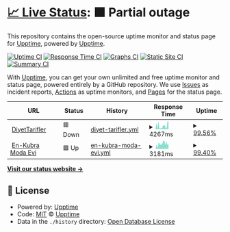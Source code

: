 # [📈 Live Status](https://demo.upptime.js.org): <!--live status--> **🟧 Partial outage**

This repository contains the open-source uptime monitor and status page for [Upptime](https://upptime.js.org), powered by [Upptime](https://github.com/upptime/upptime).

[![Uptime CI](https://github.com/akndore/diyetTariflerUp/workflows/Uptime%20CI/badge.svg)](https://github.com/akndore/diyetTariflerUp/actions?query=workflow%3A%22Uptime+CI%22)
[![Response Time CI](https://github.com/akndore/diyetTariflerUp/workflows/Response%20Time%20CI/badge.svg)](https://github.com/akndore/diyetTariflerUp/actions?query=workflow%3A%22Response+Time+CI%22)
[![Graphs CI](https://github.com/akndore/diyetTariflerUp/workflows/Graphs%20CI/badge.svg)](https://github.com/akndore/diyetTariflerUp/actions?query=workflow%3A%22Graphs+CI%22)
[![Static Site CI](https://github.com/akndore/diyetTariflerUp/workflows/Static%20Site%20CI/badge.svg)](https://github.com/akndore/diyetTariflerUp/actions?query=workflow%3A%22Static+Site+CI%22)
[![Summary CI](https://github.com/akndore/diyetTariflerUp/workflows/Summary%20CI/badge.svg)](https://github.com/akndore/diyetTariflerUp/actions?query=workflow%3A%22Summary+CI%22)

With [Upptime](https://upptime.js.org), you can get your own unlimited and free uptime monitor and status page, powered entirely by a GitHub repository. We use [Issues](https://github.com/upptime/upptime/issues) as incident reports, [Actions](https://github.com/akndore/diyetTariflerUp/actions) as uptime monitors, and [Pages](https://demo.upptime.js.org) for the status page.

<!--start: status pages-->
<!-- This summary is generated by Upptime (https://github.com/upptime/upptime) -->
<!-- Do not edit this manually, your changes will be overwritten -->
<!-- prettier-ignore -->
| URL | Status | History | Response Time | Uptime |
| --- | ------ | ------- | ------------- | ------ |
| <img alt="" src="https://favicons.githubusercontent.com/www.diyettarifler.net" height="13"> [DiyetTarifler](https://www.diyettarifler.net/) | 🟥 Down | [diyet-tarifler.yml](https://github.com/akndore/UppTime/commits/HEAD/history/diyet-tarifler.yml) | <details><summary><img alt="Response time graph" src="./graphs/diyet-tarifler/response-time-week.png" height="20"> 4267ms</summary><br><a href="https://akndore.github.io/UppTime/history/diyet-tarifler"><img alt="Response time 3042" src="https://img.shields.io/endpoint?url=https%3A%2F%2Fraw.githubusercontent.com%2Fakndore%2FUppTime%2FHEAD%2Fapi%2Fdiyet-tarifler%2Fresponse-time.json"></a><br><a href="https://akndore.github.io/UppTime/history/diyet-tarifler"><img alt="24-hour response time 11482" src="https://img.shields.io/endpoint?url=https%3A%2F%2Fraw.githubusercontent.com%2Fakndore%2FUppTime%2FHEAD%2Fapi%2Fdiyet-tarifler%2Fresponse-time-day.json"></a><br><a href="https://akndore.github.io/UppTime/history/diyet-tarifler"><img alt="7-day response time 4267" src="https://img.shields.io/endpoint?url=https%3A%2F%2Fraw.githubusercontent.com%2Fakndore%2FUppTime%2FHEAD%2Fapi%2Fdiyet-tarifler%2Fresponse-time-week.json"></a><br><a href="https://akndore.github.io/UppTime/history/diyet-tarifler"><img alt="30-day response time 3567" src="https://img.shields.io/endpoint?url=https%3A%2F%2Fraw.githubusercontent.com%2Fakndore%2FUppTime%2FHEAD%2Fapi%2Fdiyet-tarifler%2Fresponse-time-month.json"></a><br><a href="https://akndore.github.io/UppTime/history/diyet-tarifler"><img alt="1-year response time 3042" src="https://img.shields.io/endpoint?url=https%3A%2F%2Fraw.githubusercontent.com%2Fakndore%2FUppTime%2FHEAD%2Fapi%2Fdiyet-tarifler%2Fresponse-time-year.json"></a></details> | <details><summary><a href="https://akndore.github.io/UppTime/history/diyet-tarifler">99.56%</a></summary><a href="https://akndore.github.io/UppTime/history/diyet-tarifler"><img alt="All-time uptime 99.91%" src="https://img.shields.io/endpoint?url=https%3A%2F%2Fraw.githubusercontent.com%2Fakndore%2FUppTime%2FHEAD%2Fapi%2Fdiyet-tarifler%2Fuptime.json"></a><br><a href="https://akndore.github.io/UppTime/history/diyet-tarifler"><img alt="24-hour uptime 99.99%" src="https://img.shields.io/endpoint?url=https%3A%2F%2Fraw.githubusercontent.com%2Fakndore%2FUppTime%2FHEAD%2Fapi%2Fdiyet-tarifler%2Fuptime-day.json"></a><br><a href="https://akndore.github.io/UppTime/history/diyet-tarifler"><img alt="7-day uptime 99.56%" src="https://img.shields.io/endpoint?url=https%3A%2F%2Fraw.githubusercontent.com%2Fakndore%2FUppTime%2FHEAD%2Fapi%2Fdiyet-tarifler%2Fuptime-week.json"></a><br><a href="https://akndore.github.io/UppTime/history/diyet-tarifler"><img alt="30-day uptime 99.90%" src="https://img.shields.io/endpoint?url=https%3A%2F%2Fraw.githubusercontent.com%2Fakndore%2FUppTime%2FHEAD%2Fapi%2Fdiyet-tarifler%2Fuptime-month.json"></a><br><a href="https://akndore.github.io/UppTime/history/diyet-tarifler"><img alt="1-year uptime 99.91%" src="https://img.shields.io/endpoint?url=https%3A%2F%2Fraw.githubusercontent.com%2Fakndore%2FUppTime%2FHEAD%2Fapi%2Fdiyet-tarifler%2Fuptime-year.json"></a></details>
| <img alt="" src="https://favicons.githubusercontent.com/enkubramodaevi.com" height="13"> [En-Kubra Moda Evi](https://enkubramodaevi.com/) | 🟩 Up | [en-kubra-moda-evi.yml](https://github.com/akndore/UppTime/commits/HEAD/history/en-kubra-moda-evi.yml) | <details><summary><img alt="Response time graph" src="./graphs/en-kubra-moda-evi/response-time-week.png" height="20"> 3181ms</summary><br><a href="https://akndore.github.io/UppTime/history/en-kubra-moda-evi"><img alt="Response time 3780" src="https://img.shields.io/endpoint?url=https%3A%2F%2Fraw.githubusercontent.com%2Fakndore%2FUppTime%2FHEAD%2Fapi%2Fen-kubra-moda-evi%2Fresponse-time.json"></a><br><a href="https://akndore.github.io/UppTime/history/en-kubra-moda-evi"><img alt="24-hour response time 2316" src="https://img.shields.io/endpoint?url=https%3A%2F%2Fraw.githubusercontent.com%2Fakndore%2FUppTime%2FHEAD%2Fapi%2Fen-kubra-moda-evi%2Fresponse-time-day.json"></a><br><a href="https://akndore.github.io/UppTime/history/en-kubra-moda-evi"><img alt="7-day response time 3181" src="https://img.shields.io/endpoint?url=https%3A%2F%2Fraw.githubusercontent.com%2Fakndore%2FUppTime%2FHEAD%2Fapi%2Fen-kubra-moda-evi%2Fresponse-time-week.json"></a><br><a href="https://akndore.github.io/UppTime/history/en-kubra-moda-evi"><img alt="30-day response time 3780" src="https://img.shields.io/endpoint?url=https%3A%2F%2Fraw.githubusercontent.com%2Fakndore%2FUppTime%2FHEAD%2Fapi%2Fen-kubra-moda-evi%2Fresponse-time-month.json"></a><br><a href="https://akndore.github.io/UppTime/history/en-kubra-moda-evi"><img alt="1-year response time 3780" src="https://img.shields.io/endpoint?url=https%3A%2F%2Fraw.githubusercontent.com%2Fakndore%2FUppTime%2FHEAD%2Fapi%2Fen-kubra-moda-evi%2Fresponse-time-year.json"></a></details> | <details><summary><a href="https://akndore.github.io/UppTime/history/en-kubra-moda-evi">99.40%</a></summary><a href="https://akndore.github.io/UppTime/history/en-kubra-moda-evi"><img alt="All-time uptime 99.84%" src="https://img.shields.io/endpoint?url=https%3A%2F%2Fraw.githubusercontent.com%2Fakndore%2FUppTime%2FHEAD%2Fapi%2Fen-kubra-moda-evi%2Fuptime.json"></a><br><a href="https://akndore.github.io/UppTime/history/en-kubra-moda-evi"><img alt="24-hour uptime 100.00%" src="https://img.shields.io/endpoint?url=https%3A%2F%2Fraw.githubusercontent.com%2Fakndore%2FUppTime%2FHEAD%2Fapi%2Fen-kubra-moda-evi%2Fuptime-day.json"></a><br><a href="https://akndore.github.io/UppTime/history/en-kubra-moda-evi"><img alt="7-day uptime 99.40%" src="https://img.shields.io/endpoint?url=https%3A%2F%2Fraw.githubusercontent.com%2Fakndore%2FUppTime%2FHEAD%2Fapi%2Fen-kubra-moda-evi%2Fuptime-week.json"></a><br><a href="https://akndore.github.io/UppTime/history/en-kubra-moda-evi"><img alt="30-day uptime 99.84%" src="https://img.shields.io/endpoint?url=https%3A%2F%2Fraw.githubusercontent.com%2Fakndore%2FUppTime%2FHEAD%2Fapi%2Fen-kubra-moda-evi%2Fuptime-month.json"></a><br><a href="https://akndore.github.io/UppTime/history/en-kubra-moda-evi"><img alt="1-year uptime 99.84%" src="https://img.shields.io/endpoint?url=https%3A%2F%2Fraw.githubusercontent.com%2Fakndore%2FUppTime%2FHEAD%2Fapi%2Fen-kubra-moda-evi%2Fuptime-year.json"></a></details>

<!--end: status pages-->

[**Visit our status website →**](https://demo.upptime.js.org)

## 📄 License

- Powered by: [Upptime](https://github.com/upptime/upptime)
- Code: [MIT](./LICENSE) © [Upptime](https://upptime.js.org)
- Data in the `./history` directory: [Open Database License](https://opendatacommons.org/licenses/odbl/1-0/)
